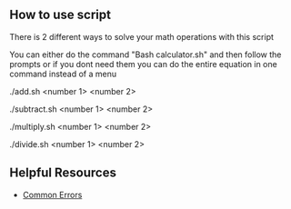 ## How to use script
There is 2 different ways to solve your math operations with this script

You can either do the command "Bash calculator.sh" and then follow the prompts or if you dont need them you can do the entire equation in one command instead of a menu

./add.sh <number 1> <number 2>

./subtract.sh <number 1> <number 2>

./multiply.sh <number 1> <number 2>

./divide.sh <number 1> <number 2>

## Helpful Resources
- [Common Errors](COMMON_ERRORS.md)
